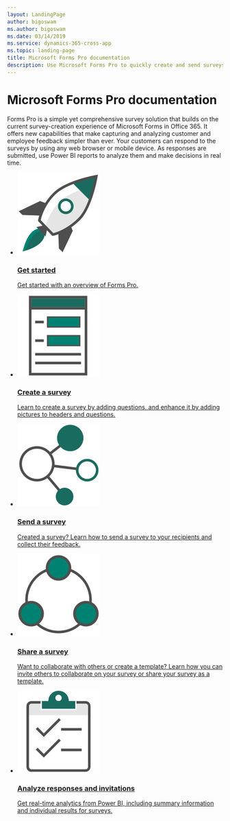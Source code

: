 ```yaml
---
layout: LandingPage
author: bigoswam
ms.author: bigoswam
ms.date: 03/14/2019
ms.service: dynamics-365-cross-app
ms.topic: landing-page
title: Microsoft Forms Pro documentation
description: Use Microsoft Forms Pro to quickly create and send surveys to your recipients. Gather their responses and opinions in real-time.
---
```

# Microsoft Forms Pro documentation

Forms Pro is a simple yet comprehensive survey solution that builds on the current survey-creation experience of Microsoft Forms in Office 365. It offers new capabilities that make capturing and analyzing customer and employee feedback simpler than ever. Your customers can respond to the surveys by using any web browser or mobile device. As responses are submitted, use Power BI reports to analyze them and make decisions in real time.  
<ul class="panelContent cardsE">
    <li>
        <a href="get-started.md">
            <div class="cardSize">
                <div class="cardPadding">
                    <div class="card">
                        <div class="cardImageOuter">
                            <div class="cardImage">
                                <img src="media/get-started.svg" alt="get-started" />
                            </div>
                        </div>
                        <div class="cardText">
                            <h3>Get started</h3>
                            <p class="x-hidden-focus">Get started with an overview of Forms Pro.</p>
                        </div>
                    </div>
                </div>
            </div>
        </a>
    </li>
    <li>
        <a href="create-survey.md">
            <div class="cardSize">
                <div class="cardPadding">
                    <div class="card">
                        <div class="cardImageOuter">
                            <div class="cardImage">
                                <img src="media/form.svg" alt="create-survey" />
                            </div>
                        </div>
                        <div class="cardText">
                            <h3>Create a survey</h3>
                            <p class="x-hidden-focus">Learn to create a survey by adding questions, and enhance it by adding pictures to headers and questions.</p>
                        </div>
                    </div>
                </div>
            </div>
        </a>
    </li>
    <li>
        <a href="send-survey.md">
            <div class="cardSize">
                <div class="cardPadding">
                    <div class="card">
                        <div class="cardImageOuter">
                            <div class="cardImage">
                                <img src="media/multi-connect.svg" alt="send-survey" />
                            </div>
                        </div>
                        <div class="cardText">
                            <h3>Send a survey</h3>
                            <p class="x-hidden-focus">Created a survey? Learn how to send a survey to your recipients and collect their feedback.</p>
                        </div>
                    </div>
                </div>
            </div>
        </a>
    </li>
    <li>
        <a href="collaborate-survey.md">
            <div class="cardSize">
                <div class="cardPadding">
                    <div class="card">
                        <div class="cardImageOuter">
                            <div class="cardImage">
                                <img src="media/share.svg" alt="share-survey" />
                            </div>
                        </div>
                        <div class="cardText">
                            <h3>Share a survey</h3>
                            <p class="x-hidden-focus">Want to collaborate with others or create a template? Learn how you can invite others to collaborate on your survey or share your survey as a template.</p>
                        </div>
                    </div>
                </div>
            </div>
        </a>
    </li>
    <li>
        <a href="analyze-responses-invites.md">
            <div class="cardSize">
                <div class="cardPadding">
                    <div class="card">
                        <div class="cardImageOuter">
                            <div class="cardImage">
                                <img src="media/tasks.svg" alt="analyze-response" />
                            </div>
                        </div>
                        <div class="cardText">
                            <h3>Analyze responses and invitations</h3>
                            <p class="x-hidden-focus">Get real-time analytics from Power BI, including summary information and individual results for surveys.</p>
                        </div>
                    </div>
                </div>
            </div>
        </a>
    </li>
</ul>
